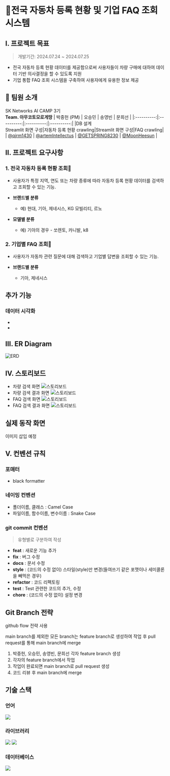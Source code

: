 # 🚗전국 자동차 등록 현황 및 기업 FAQ 조회 시스템

## Ⅰ. 프로젝트 목표

> 개발기간: 2024.07.24 ~ 2024.07.25   
   
- 전국 자동차 등록 현황 데이터를 제공함으로써 사용자들이 차량 구매에 대하여 데이터 기반 의사결정을 할 수 있도록 지원
- 기업 통합 FAQ 조회 시스템을 구축하여 사용자에게 유용한 정보 제공

## 👥 팀원 소개
SK Networks AI CAMP 3기   
**Team. 아무코토모로게땅**
| 박중헌 (PM) | 오승민 | 송영빈 | 문희선 |
|:----------:|:----------:|:----------:|:----------:|
|DB 설계<br>Streamlit 화면 구성|자동차 등록 현황 crawling|Streamlit 화면 구성|FAQ crawling|
| [@qjrm1430](https://github.com/qjrm1430) | [@artemIntellectus](https://github.com/artemIntellectus) | [@GETSPRING8230](https://github.com/GETSPRING8230) | [@MoonHeesun](https://github.com/MoonHeesun) |

## Ⅱ. 프로젝트 요구사항

### 1. 전국 자동차 등록 현황 **조회🚗**

- 사용자가 특정 지역, 연도 또는 차량 종류에 따라 자동차 등록 현황 데이터를 검색하고 조회할 수 있는 기능.
- **브랜드별 분류**
  - 예) 현대, 기아, 제네시스, KG 모빌리티, 르노
 
- **모델별 분류**
  - 예) 기아의 경우 - 쏘렌토, 카니발, k8


### 2. 기업별 FAQ 조회💭

- 사용자가 자동차 관련 질문에 대해 검색하고 기업별 답변을 조회할 수 있는 기능.   

- **브랜드별 분류**
  - 기아, 제네시스


## 추가 기능

### 데이터 시각화

- 
- 

## Ⅲ. ER Diagram

![ERD](images/erd.png)


## Ⅳ. 스토리보드

- 차량 검색 화면
![스토리보드](images/data_search_page_ui.png)
- 차량 검색 결과 화면
![스토리보드](images/check_page_ui.png)
- FAQ 검색 화면
![스토리보드](images/faq_search_page_ui.png)
- FAQ 검색 결과 화면
![스토리보드](images/faq_result_page_ui.png)

## 실제 동작 화면

이미지 삽입 예정

## Ⅴ. 컨벤션 규칙

### 포매터

- black formatter

### 네이밍 컨벤션

- 폴더이름, 클래스 : Camel Case
- 파일이름, 함수이름, 변수이름 : Snake Case

### git commit 컨벤션

> 유형별로 구분하여 작성

- **feat** : 새로운 기능 추가
- **fix** : 버그 수정
- **docs** : 문서 수정
- **style** : (코드의 수정 없이) 스타일(style)만 변경(들여쓰기 같은 포맷이나 세미콜론을 빼먹은 경우)
- **refactor** : 코드 리펙토링
- **test** : Test 관련한 코드의 추가, 수정
- **chore** : (코드의 수정 없이) 설정 변경

## Git Branch 전략

github flow 전략 사용

main branch를 제외한 모든 branch는 feature branch로 생성하여 작업 후 pull request를 통해 main branch에 merge

1. 박중헌, 오승민, 송영빈, 문희선 각자 feature branch 생성
2. 각자의 feature branch에서 작업
3. 작업이 완료되면 main branch로 pull request 생성
4. 코드 리뷰 후 main branch에 merge

## 기술 스택

### 언어

<img src="https://img.shields.io/badge/Python-3776AB?style=flat-square&logo=Python&logoColor=white"/>


### 라이브러리

<img src="https://img.shields.io/badge/Selenium-43B02A?style=flat-square&logo=Selenium&logoColor=white"/> <img src="https://img.shields.io/badge/Streamlit-FF4B4B?style=flat-square&logo=Streamlit&logoColor=white"/>


### 데이터베이스

<img src="https://img.shields.io/badge/MySQL-4479A1?style=flat-square&logo=MySQL&logoColor=white"/>

